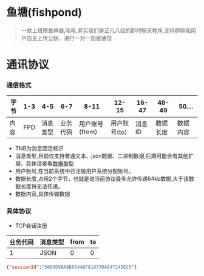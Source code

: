 # 鱼塘(fishpond)

> 一款上班摸鱼神器,咳咳,其实我们是正儿八经的即时聊天程序,支持群聊和用户自主上传公钥，进行一对一加密通信

# 通讯协议

### 通信格式

字节| 1-3 | 4-5 | 6-7  | 8-11       | 12-15    | 16-47 | 48-49 | 50.... |
---|-----|-----|-------|------------|----------|-------|-------|--------|
内容| FPD | 消息类型| 业务代码 | 用户账号(from) | 用户账号(to) | 消息ID  | 数据长度  | 数据内容   |

* TNB为消息固定标识
* 消息类型,目前仅支持普通文本、json数据、二进制数据,后期可能会有其他扩展，具体请查看[数据类型](./protocol/src/main/java/cn/navclub/fishpond/protocol/enums/MessageT.java)
* 用户账号,在当前系统中已注册用户系统分配账号。
* 数据长度,占用2个字节，也就是说当前协议最多允许传递64kb数据,大于该数据长度将无法传递。
* 数据内容,具体传输数据


### 具体协议

* TCP会话注册

业务代码| 消息类型 | from | to |
-------|-------|---|----|
  1    | JSON  | 0 | 0  |

```json
{"sessionId":"50E0D9BA8B8544BF81977DA847245EC5"}
```
